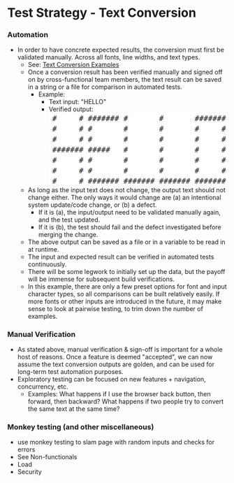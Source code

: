 # Test Strategy - Text Conversion

### Automation
* In order to have concrete expected results, the conversion must first be validated manually. Across all fonts, line widths, and text types.
    * See: [Text Conversion Examples](./pages/ASCII-Generator-Testing-Text.md)
    * Once a conversion result has been verified manually and signed off on by cross-functional team members,
        the text result can be saved in a string or a file for comparison in automated tests.
        * Example:
          * Text input: "HELLO"
          * Verified output:
          ![alt text](../images/hello.png "Hello")
    * As long as the input text does not change, the output text should not change either. The only ways it would change are (a) an intentional system update/code change, or (b) a defect. 
      - If it is (a), the input/output need to be validated manually again, and the test updated. 
      - If it is (b), the test should fail and the defect investigated before merging the change.
    * The above output can be saved as a file or in a variable to be read in at runtime.
    * The input and expected result can be verified in automated tests continuously.
    * There will be some legwork to initially set up the data, but the payoff will be immense for subsequent build verifications.
    * In this example, there are only a few preset options for font and input character types, so all comparisons can be built relatively easily. If more fonts or other inputs are introduced in the future, it may make sense to look at pairwise testing, to trim down the number of examples.

### Manual Verification
  * As stated above, manual verification & sign-off is important for a whole host of reasons. Once a feature is deemed "accepted", we can now assume the text conversion outputs are golden, and can be used for long-term test automation purposes.
  * Exploratory testing can be focused on new features + navigation, concurrency, etc. 
      - Examples: What happens if I use the browser back button, then forward, then backward? What happens if two people try to convert the same text at the same time?

### Monkey testing (and other miscellaneous)
  * use monkey testing to slam page with random inputs and checks for errors
  * See Non-functionals
  * Load
  * Security
